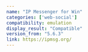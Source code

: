 ```yaml
---
name: "IP Messenger for Win"
categories: ['web-social']
compatibility: emulation
display_result: "Compatible"
version_from: "5.6.3"
link: https://ipmsg.org/
---
```


